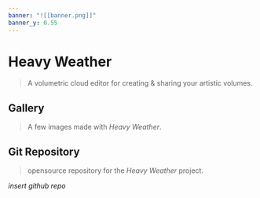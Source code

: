 ```yaml
---
banner: "![[banner.png]]"
banner_y: 0.55
---
```

# Heavy Weather
  
> A volumetric cloud editor for creating & sharing your artistic volumes.


## Gallery
> A few images made with *Heavy Weather*.


## Git Repository
> opensource repository for the *Heavy Weather* project.

*insert github repo*

##

 